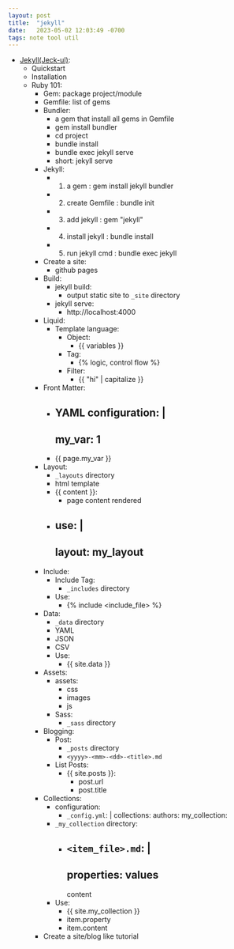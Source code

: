 ```yaml
---
layout: post
title:  "jekyll"
date:   2023-05-02 12:03:49 -0700
tags: note tool util
---
```


- [Jekyll(Jeck-ul)](https://jekyllrb.com/docs/):
    - Quickstart
    - Installation
    - Ruby 101:
        - Gem: package project/module
        - Gemfile: list of gems
        - Bundler:
            - a gem that install all gems in Gemfile
            - gem install bundler
            - cd project
            - bundle install
            - bundle exec jekyll serve
            - short: jekyll serve
        - Jekyll:
            - 1. a gem          : gem install jekyll bundler
            - 2. create Gemfile : bundle init
            - 3. add jekyll     : gem "jekyll"
            - 4. install jekyll : bundle install
            - 5. run jekyll cmd : bundle exec jekyll
        - Create a site:
            - github pages
        - Build:
            - jekyll build:
                - output static site to `_site` directory
            - jekyll serve:
                - http://localhost:4000
        - Liquid:
            - Template language:
                - Object:
                    - {{ variables }}
                - Tag:
                    - {% logic, control flow %}
                - Filter:
                    - {{ "hi" | capitalize }}
        - Front Matter:
            - YAML configuration: |
                ---
                my_var: 1
                ---
            - {{ page.my_var }}
        - Layout:
            - `_layouts` directory
            - html template
            - {{ content }}:
                - page content rendered
            - use: |
                ---
                layout: my_layout
                ---
        - Include:
            - Include Tag:
                - `_includes` directory
            - Use:
                - {% include <include_file> %}
        - Data:
            - `_data` directory
            - YAML
            - JSON
            - CSV
            - Use:
                - {{ site.data }}
        - Assets:
            - assets:
                - css
                - images
                - js
            - Sass:
                - `_sass` directory
        - Blogging:
            - Post:
                - `_posts` directory
                - `<yyyy>-<mm>-<dd>-<title>.md`
            - List Posts:
                - {{ site.posts }}:
                    - post.url
                    - post.title
        - Collections:
            - configuration:
                - `_config.yml`: |
                    collections:
                        authors:
                        my_collection:
            - `_my_collection` directory:
                - `<item_file>.md`: |
                    ---
                    properties: values
                    ---
                    content
            - Use:
                - {{ site.my_collection }}
                - item.property
                - item.content
        - Create a site/blog like tutorial

